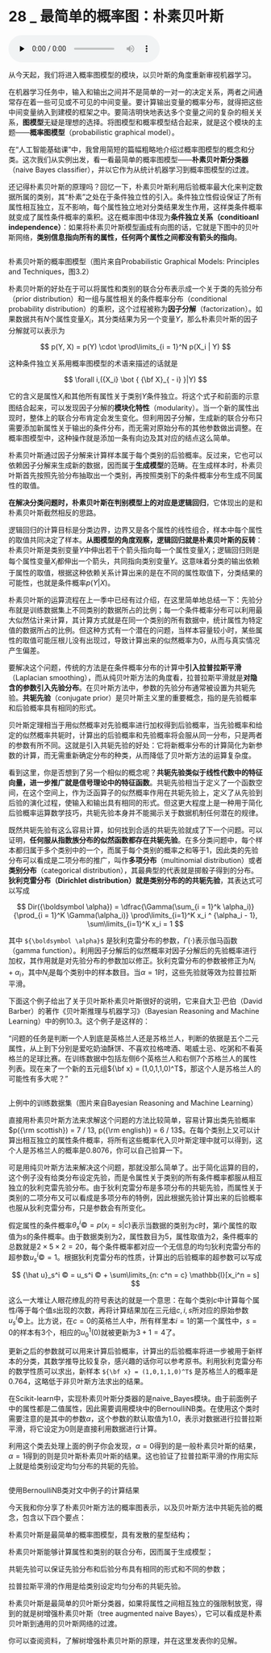 # 28 _ 最简单的概率图：朴素贝叶斯

<audio id="audio" title="28 | 最简单的概率图：朴素贝叶斯" controls="" preload="none"><source id="mp3" src="https://static001.geekbang.org/resource/audio/07/1d/078cc3188fd1e8c117687af2d1a46d1d.mp3"></audio>

从今天起，我们将进入概率图模型的模块，以贝叶斯的角度重新审视机器学习。

在机器学习任务中，输入和输出之间并不是简单的一对一的决定关系，两者之间通常存在着一些可见或不可见的中间变量。要计算输出变量的概率分布，就得把这些中间变量纳入到建模的框架之中。要简洁明快地表达多个变量之间的复杂的相关关系，**图模型**无疑是理想的选择。将图模型和概率模型结合起来，就是这个模块的主题——**概率图模型**（probabilistic graphical model）。

在“人工智能基础课”中，我曾用简短的篇幅粗略地介绍过概率图模型的概念和分类。这次我们从实例出发，看一看最简单的概率图模型——**朴素贝叶斯分类器**（naive Bayes classifier），并以它作为从统计机器学习到概率图模型的过渡。

还记得朴素贝叶斯的原理吗？回忆一下，朴素贝叶斯利用后验概率最大化来判定数据所属的类别，其“朴素”之处在于条件独立性的引入。条件独立性假设保证了所有属性相互独立，互不影响，每个属性独立地对分类结果发生作用，这样类条件概率就变成了属性条件概率的乘积。这在概率图中体现为**条件独立关系（conditioanl independence）**：如果将朴素贝叶斯模型画成有向图的话，它就是下图中的贝叶斯网络，**类别信息指向所有的属性，任何两个属性之间都没有箭头的指向**。

<img src="https://static001.geekbang.org/resource/image/28/18/28139c3d59da09084e2bff445327f818.png" alt="" />

朴素贝叶斯的概率图模型（图片来自Probabilistic Graphical Models: Principles and Techniques，图3.2）

朴素贝叶斯的好处在于可以将属性和类别的联合分布表示成一个关于类的先验分布（prior distribution）和一组与属性相关的条件概率分布（conditional probability distribution）的乘积，这个过程被称为**因子分解**（factorization）。如果数据共有$N$个属性变量$X_i$，其分类结果为另一个变量$Y$，那么朴素贝叶斯的因子分解就可以表示为

$$ p(Y, X) = p(Y) \cdot \prod\limits_{i = 1}^N p(X_i | Y) $$

这种条件独立关系用概率图模型的术语来描述的话就是

$$ \forall i,({X_i} \bot { {\bf X}_{ - i} }|Y) $$

它的含义是属性$X_i$和其他所有属性关于类别$Y$条件独立。将这个式子和前面的示意图结合起来，可以发现因子分解的**模块化特性**（modularity）。当一个新的属性出现时，整体上的联合分布肯定会发生变化。但利用因子分解，生成新的联合分布只需要添加新属性关于输出的条件分布，而无需对原始分布的其他参数做出调整。在概率图模型中，这种操作就是添加一条有向边及其对应的结点这么简单。

朴素贝叶斯通过因子分解来计算样本属于每个类别的后验概率。反过来，它也可以依赖因子分解来生成新的数据，因而属于**生成模型**的范畴。在生成样本时，朴素贝叶斯首先按照先验分布抽取出一个类别，再按照类别下的条件概率分布生成不同属性的取值。

**在解决分类问题时，朴素贝叶斯在判别模型上的对应是逻辑回归**，它体现出的是和朴素贝叶斯截然相反的思路。

逻辑回归的计算目标是分类边界，边界又是各个属性的线性组合，样本中每个属性的取值共同决定了样本。**从图模型的角度观察，逻辑回归就是朴素贝叶斯的反转**：朴素贝叶斯是类别变量$Y$中伸出若干个箭头指向每一个属性变量$X_i$；逻辑回归则是每个属性变量$X_i$都伸出一个箭头，共同指向类别变量$Y$。这意味着分类的输出依赖于属性的取值，根据这种依赖关系计算出来的是在不同的属性取值下，分类结果的可能性，也就是条件概率$p(Y | X)$。

朴素贝叶斯的运算流程在上一季中已经有过介绍，在这里简单地总结一下：先验分布就是训练数据集上不同类别的数据所占的比例；每一个条件概率分布可以利用最大似然估计来计算，其计算方式就是在同一个类别的所有数据中，统计属性为特定值的数据所占的比例。但这种方式有一个潜在的问题，当样本容量较小时，某些属性的取值可能压根儿没有出现过，导致计算出来的似然概率为0，从而与真实情况产生偏差。

要解决这个问题，传统的方法是在条件概率分布的计算中**引入拉普拉斯平滑**（Laplacian smoothing），而从纯贝叶斯方法的角度看，拉普拉斯平滑就是**对隐含的参数引入先验分布**。在贝叶斯方法中，参数的先验分布通常被设置为共轭先验。**共轭先验**（conjugate prior）是贝叶斯主义里的重要概念，指的是先验概率和后验概率具有相同的形式。

贝叶斯定理相当于用似然概率对先验概率进行加权得到后验概率，当先验概率和给定的似然概率共轭时，计算出的后验概率和先验概率将会服从同一分布，只是两者的参数有所不同。这就是引入共轭先验的好处：它将新概率分布的计算简化为新参数的计算，而无需重新确定分布的种类，从而降低了贝叶斯方法的运算复杂度。

看到这里，你是否想到了另一个相似的概念呢？**共轭先验类似于线性代数中的特征向量，进一步推广就是信号理论中的特征函数**。共轭先验相当于定义了一个函数空间，在这个空间上，作为泛函算子的似然概率作用在共轭先验上，定义了从先验到后验的演化过程，使输入和输出具有相同的形式。但这更大程度上是一种用于简化后验概率运算数学技巧，共轭先验本身并不能揭示关于数据机制任何潜在的规律。

既然共轭先验有这么容易计算，如何找到合适的共轭先验就成了下一个问题。可以证明，**任何服从指数族分布的似然函数都存在共轭先验**。在多分类问题中，每个样本都归属于多个类别中的一个，而属于每个类别的概率之和等于1，因此类的先验分布可以看成是二项分布的推广，叫作**多项分布**（multinomial distribution）或者**类别分布**（categorical distribution），其最典型的代表就是掷骰子得到的分布。**狄利克雷分布（Dirichlet distribution）就是类别分布的的共轭先验**，其表达式可以写成

$$ Dir({\boldsymbol \alpha}) = \dfrac{\Gamma(\sum_{i = 1}^k \alpha_i)}{\prod_{i = 1}^K \Gamma(\alpha_i)} \prod\limits_{i=1}^K x_i ^ {\alpha_i - 1}, \sum\limits_{i=1}^K x_i = 1 $$

其中 `${\boldsymbol \alpha}$` 是狄利克雷分布的参数，$\Gamma(\cdot)$表示伽马函数（gamma function）。利用因子分解后的似然概率对因子分解后的先验概率进行加权，其作用就是对先验分布的参数加以修正。狄利克雷分布的参数被修正为$N_i + \alpha_i$，其中$N_i$是每个类别中的样本数目。当$\alpha = 1$时，这些先验就等效为拉普拉斯平滑。

下面这个例子给出了关于贝叶斯朴素贝叶斯很好的说明，它来自大卫·巴伯（David Barber）的著作《贝叶斯推理与机器学习》（Bayesian Reasoning and Machine Learning）中的例10.3。这个例子是这样的：

“问题的任务是判断一个人到底是英格兰人还是苏格兰人，判断的依据是五个二元属性，从上到下分别是爱吃奶油酥饼、不喜欢拉格啤酒、喝威士忌、吃粥和不看英格兰的足球比赛。在训练数据中包括左侧6个英格兰人和右侧7个苏格兰人的属性列表。现在来了一个新的五元组${\bf x} = (1,0,1,1,0)^T$，那这个人是苏格兰人的可能性有多大呢？”

<img src="https://static001.geekbang.org/resource/image/0f/4e/0fd6aaef84258e5651c4388283ceb84e.png" alt="" />

上例中的训练数据集（图片来自Bayesian Reasoning and Machine Learning）

直接用朴素贝叶斯方法来求解这个问题的方法比较简单，容易计算出类先验概率$p({\rm scottish}) = 7 / 13, p({\rm english}) = 6 / 13$。在每个类别上又可以计算出相互独立的属性条件概率，将所有这些概率代入贝叶斯定理中就可以得到，这个人是苏格兰人的概率是0.8076，你可以自己验算一下。

可是用纯贝叶斯方法来解决这个问题，那就没那么简单了。出于简化运算的目的，这个例子没有给类分布设定先验，而是令属性关于类别的所有条件概率都服从相互独立的狄利克雷先验分布。由于狄利克雷分布是多项分布的共轭先验，而属性关于类别的二项分布又可以看成是多项分布的特例，因此根据先验计算出来的后验概率也服从狄利克雷分布，只是参数会有所变化。

假定属性的条件概率$\theta_s^i © = p(x_i = s | c)$表示当数据的类别为$c$时，第$i$个属性的取值为$s$的条件概率。由于数据类别为2，属性数目为5，属性取值为2，条件概率的总数就是$2 \times 5 \times 2 = 20$，每个条件概率都对应一个无信息的均匀狄利克雷分布的超参数$u_s^i © = 1$。根据狄利克雷分布的性质，计算出的后验概率的超参数可以写成

$$ {\hat u}_s^i © = u_s^i © + \sum\limits_{n: c^n = c} \mathbb{I}[x_i^n = s] $$

这么一大堆让人眼花缭乱的符号表达的就是一个意思：在每个类别$c$中计算每个属性$i$等于每个值$s$出现的次数，再将计算结果加在三元组$c, i, s$所对应的原始参数$u_s^i ©$上。比方说，在$c=0$的英格兰人中，所有样里本$i=1$的第一个属性中，$s=0$的样本有3个，相应的$u_0^1(0)$就被更新为$3 + 1 = 4$了。

更新之后的参数就可以用来计算后验概率，计算出的后验概率将进一步被用于新样本的分类，其数学推导比较复杂，感兴趣的话你可以参考原书。利用狄利克雷分布的数学性质可以求出，新样本 `${\bf x} = (1,0,1,1,0)^T$` 是苏格兰人的概率是0.764，这略低于非贝叶斯方法求出的结果。

在Scikit-learn中，实现朴素贝叶斯分类器的是naive_Bayes模块。由于前面例子中的属性都是二值属性，因此需要调用模块中的BernoulliNB类。在使用这个类时需要注意的是其中的参数$\alpha$，这个参数的默认取值为1.0，表示对数据进行拉普拉斯平滑，将它设定为0则是直接利用数据进行计算。

利用这个类去处理上面的例子你会发现，$\alpha =0$得到的是一般朴素贝叶斯的结果，$\alpha=1$得到的则是贝叶斯朴素贝叶斯的结果。这也验证了拉普拉斯平滑的作用实际上就是给类别设定均匀分布的共轭的先验。

<img src="https://static001.geekbang.org/resource/image/77/c9/7716bda3d1a89f875e69966caad75ec9.png" alt="" />

使用BernoulliNB类对文中例子的计算结果

今天我和你分享了朴素贝叶斯方法的概率图表示，以及贝叶斯方法中共轭先验的概念，包含以下四个要点：


朴素贝叶斯是最简单的概率图模型，具有发散的星型结构；


朴素贝叶斯能够计算属性和类别的联合分布，因而属于生成模型；


共轭先验可以保证先验分布和后验分布具有相同的形式和不同的参数；


拉普拉斯平滑的作用是给类别设定均匀分布的共轭先验。


朴素贝叶斯是最简单的贝叶斯分类器，如果将属性之间相互独立的强限制放宽，得到的就是树增强朴素贝叶斯（tree augmented naive Bayes），它可以看成是朴素贝叶斯到通用的贝叶斯网络的过渡。

你可以查阅资料，了解树增强朴素贝叶斯的原理，并在这里发表你的见解。

<img src="https://static001.geekbang.org/resource/image/6f/65/6f08c36a1d6346b4b409fe2c3d036065.jpg" alt="" />


